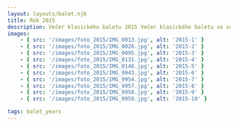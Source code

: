 ```yaml
---
layout: layouts/balet.njk
title: Rok 2015
description: Večer klasického baletu 2015 Večer klasického baletu se sólisty Baletu Národního divadla Praha Ivanna Illyenko, Michal Štípa, Irina Burduja.
images:
    - { src: '/images/foto_2015/IMG_0013.jpg', alt: '2015-1' }
    - { src: '/images/foto_2015/IMG_0026.jpg', alt: '2015-2' }
    - { src: '/images/foto_2015/IMG_0095.jpg', alt: '2015-3' }
    - { src: '/images/foto_2015/IMG_0131.jpg', alt: '2015-4' }
    - { src: '/images/foto_2015/IMG_0146.jpg', alt: '2015-5' }
    - { src: '/images/foto_2015/IMG_9943.jpg', alt: '2015-6' }
    - { src: '/images/foto_2015/IMG_9954.jpg', alt: '2015-7' }
    - { src: '/images/foto_2015/IMG_9957.jpg', alt: '2015-8' }
    - { src: '/images/foto_2015/IMG_9958.jpg', alt: '2015-9' }
    - { src: '/images/foto_2015/IMG_9959.jpg', alt: '2015-10' }

tags: balet_years
---
```

